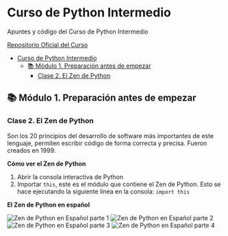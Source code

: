 # Curso de Python Intermedio

Apuntes y código del Curso de Python Intermedio

[Repositorio Oficial del Curso](https://github.com/facmartoni/curso-intermedio-python)

- [Curso de Python Intermedio](#curso-de-python-intermedio)
  - [📚 Módulo 1. Preparación antes de empezar](#-módulo-1-preparación-antes-de-empezar)
    - [Clase 2. El Zen de Python](#clase-2-el-zen-de-python)

## 📚 Módulo 1. Preparación antes de empezar

### Clase 2. El Zen de Python

Son los 20 principios del desarrollo de software más importantes de este lenguaje, permiten escribir código de forma correcta y precisa. Fueron creados en 1999.

**Cómo ver el Zen de Python**

1. Abrir la consola interactiva de Python
2. Importar `this`, este es el módulo que contiene el Zen de Python. Esto se hace ejecutando la siguiente línea en la consola: `import this`

**El Zen de Python en español**

![Zen de Python en Español parte 1](https://i.ibb.co/M2ZHrM7/zen-python-1.png)
![Zen de Python en Español parte 2](https://i.ibb.co/N6k4brF/zen-python-2.png)
![Zen de Python en Español parte 3](https://i.ibb.co/cTB5gf6/zen-python-3.png)
![Zen de Python en Español parte 4](https://i.ibb.co/3zz1xMv/zen-python-4.png)

